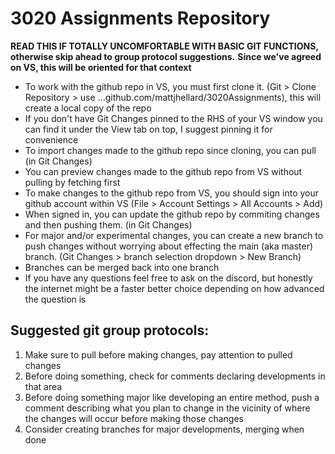 # 3020 Assignments Repository
**READ THIS IF TOTALLY UNCOMFORTABLE WITH BASIC GIT FUNCTIONS, otherwise skip ahead to group protocol suggestions.**
**Since we've agreed on VS, this will be oriented for that context**
- To work with the github repo in VS, you must first clone it. (Git > Clone Repository > use ...github.com/mattjhellard/3020Assignments), this will create a local copy of the repo
- If you don't have Git Changes pinned to the RHS of your VS window you can find it under the View tab on top, I suggest pinning it for convenience
- To import changes made to the github repo since cloning, you can pull (in Git Changes)
- You can preview changes made to the github repo from VS without pulling by fetching first
- To make changes to the github repo from VS, you should sign into your github account within VS (File > Account Settings > All Accounts > Add)
- When signed in, you can update the github repo by commiting changes and then pushing them. (in Git Changes)
- For major and/or experimental changes, you can create a new branch to push changes without worrying about effecting the main (aka master) branch. (Git Changes > branch selection dropdown > New Branch)
- Branches can be merged back into one branch
- If you have any questions feel free to ask on the discord, but honestly the internet might be a faster better choice depending on how advanced the question is
## Suggested git group protocols:
1. Make sure to pull before making changes, pay attention to pulled changes
2. Before doing something, check for comments declaring developments in that area
3. Before doing something major like developing an entire method, push a comment describing what you plan to change in the vicinity of where the changes will occur before making those changes
4. Consider creating branches for major developments, merging when done
